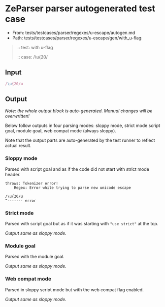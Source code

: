 # ZeParser parser autogenerated test case

- From: tests/testcases/parser/regexes/u-escape/autogen.md
- Path: tests/testcases/parser/regexes/u-escape/gen/with_u-flag

> :: test: with u-flag
>
> :: case: /\u{20/

## Input


`````js
/\u{20/u
`````

## Output

_Note: the whole output block is auto-generated. Manual changes will be overwritten!_

Below follow outputs in four parsing modes: sloppy mode, strict mode script goal, module goal, web compat mode (always sloppy).

Note that the output parts are auto-generated by the test runner to reflect actual result.

### Sloppy mode

Parsed with script goal and as if the code did not start with strict mode header.

`````
throws: Tokenizer error!
    Regex: Error while trying to parse new unicode escape

/\u{20/u
^------- error
`````

### Strict mode

Parsed with script goal but as if it was starting with `"use strict"` at the top.

_Output same as sloppy mode._

### Module goal

Parsed with the module goal.

_Output same as sloppy mode._

### Web compat mode

Parsed in sloppy script mode but with the web compat flag enabled.

_Output same as sloppy mode._
